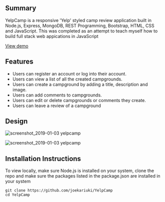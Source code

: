 ## Summary
YelpCamp is a responsive 'Yelp' styled camp review application built in Node.js, Express, MongoDB, REST Programming, Bootstrap, HTML, CSS and JavaScript. This was completed as an attempt to teach myself how to build full stack web appications in JavaScript

[View demo](https://demo-camp.herokuapp.com/)

## Features
* Users can register an account or log into their account.
* Users can view a list of all the created campgrounds.
* Users can create a campground by adding a title, description and image.
* Users can add comments to campgrounds.
* Users can edit or delete campgrounds or comments they create.
* Users can leave a review of a campground

## Design
![screenshot_2019-01-03 yelpcamp](https://user-images.githubusercontent.com/19616063/50673156-333cf280-0faa-11e9-9429-83b90d930140.png)

![screenshot_2019-01-03 yelpcamp](https://user-images.githubusercontent.com/19616063/50673169-4ea7fd80-0faa-11e9-821c-1f63b87e2819.jpg)

## Installation Instructions
To view locally, make sure Node.js is installed on your system, clone the repo and make sure the packages listed in the package.json are installed in your system

```
git clone https://github.com/joekariuki/YelpCamp
cd YelpCamp

```


